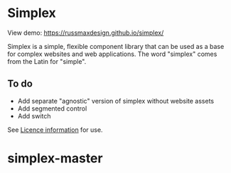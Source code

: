# Simplex

View demo: https://russmaxdesign.github.io/simplex/

Simplex is a simple, flexible component library that can be used as a base for complex websites and web applications. The word "simplex" comes from the Latin for "simple".

## To do

- Add separate "agnostic" version of simplex without website assets
- Add segmented control
- Add switch

See [Licence information](LICENCE) for use.
# simplex-master
